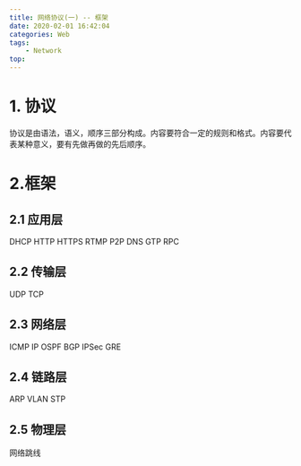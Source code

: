 ```yaml
---
title: 网络协议(一) -- 框架
date: 2020-02-01 16:42:04
categories: Web
tags:
    - Network
top:
---
```


# 1. 协议

协议是由语法，语义，顺序三部分构成。内容要符合一定的规则和格式。内容要代表某种意义，要有先做再做的先后顺序。

# 2.框架

## 2.1 应用层
DHCP HTTP HTTPS RTMP P2P DNS GTP RPC 


## 2.2 传输层
UDP TCP

## 2.3 网络层
ICMP IP OSPF BGP IPSec GRE

## 2.4 链路层
ARP VLAN STP

## 2.5 物理层
网络跳线